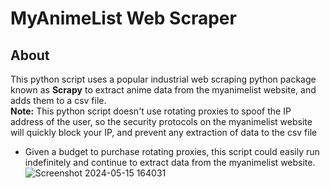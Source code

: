 # MyAnimeList Web Scraper
## About
This python script uses a popular industrial web scraping python package known as **Scrapy** to extract anime data from the myanimelist website, and adds them to a csv file.
<br>
**Note:** This python script doesn't use rotating proxies to spoof the IP address of the user, so the security protocols on the myanimelist website will quickly block your IP, and prevent any extraction of data to the csv file
- Given a budget to purchase rotating proxies, this script could easily run indefinitely and continue to extract data from the myanimelist website.
![Screenshot 2024-05-15 164031](https://github.com/SavorSauc3/MyAnimeList-Web-Scraper/assets/120876534/17528934-c802-4800-8ea5-99e799d3f031)
